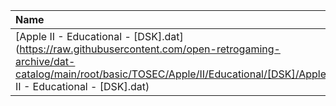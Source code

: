 |Name|Size|
|:---|---:|
|[Apple II - Educational - [DSK].dat](https://raw.githubusercontent.com/open-retrogaming-archive/dat-catalog/main/root/basic/TOSEC/Apple/II/Educational/[DSK]/Apple II - Educational - [DSK].dat)|1557836|

